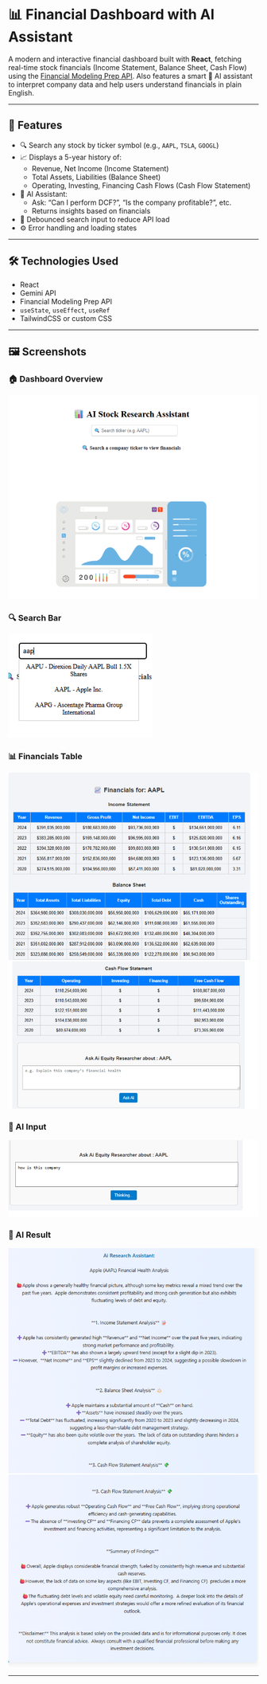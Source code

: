 # 📊 Financial Dashboard with AI Assistant

A modern and interactive financial dashboard built with **React**, fetching real-time stock financials (Income Statement, Balance Sheet, Cash Flow) using the [Financial Modeling Prep API](https://financialmodelingprep.com/). Also features a smart 🤖 AI assistant to interpret company data and help users understand financials in plain English.

---

## 🔧 Features

- 🔍 Search any stock by ticker symbol (e.g., `AAPL`, `TSLA`, `GOOGL`)
- 📈 Displays a 5-year history of:
  - Revenue, Net Income (Income Statement)
  - Total Assets, Liabilities (Balance Sheet)
  - Operating, Investing, Financing Cash Flows (Cash Flow Statement)
- 🧠 AI Assistant:
  - Ask: “Can I perform DCF?”, “Is the company profitable?”, etc.
  - Returns insights based on financials
- 🔄 Debounced search input to reduce API load
- ⚙️ Error handling and loading states

---

## 🛠️ Technologies Used

- React
- Gemini API
- Financial Modeling Prep API
- `useState`, `useEffect`, `useRef`
- TailwindCSS or custom CSS

---

## 🖼️ Screenshots

### 🏠 Dashboard Overview

![Dashboard](./FrontEnd/vite-project/screenshots/dashboard.png)

### 🔍 Search Bar

![Search Bar](./FrontEnd/vite-project/screenshots/searchbar.png)

### 📊 Financials Table

![Financials](./FrontEnd/vite-project/screenshots/result1.png)
![AI Input](./FrontEnd/vite-project/screenshots/result2.png)

### 🤖 AI Input

![AI Input](./FrontEnd/vite-project/screenshots/chatbot.png)

### 🧠 AI Result

![AI Result](./FrontEnd/vite-project/screenshots/chatbotResult1.png)
![AI Result](./FrontEnd/vite-project/screenshots/chattbotResult2.png)

---
